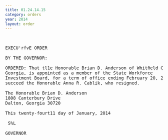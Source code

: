 ```yaml
---
title: 01.24.14.15
category: orders
year: 2014
layout: order
---
```


<pre> 

EXECU'rfvE ORDER

BY THE GOVERNOR:

ORDERED: That tl1e Honorable Brian D. Anderson of Whitﬁeld County,
Georgia, is appointed as a member of the State Workforce
Investment Board, for a term of office ending February 20, 2016, to
succeed the Honorable Anna R. Cablik, who resigned.

The Honorable Brian D. Anderson
1808 Canterbury Drive
Dalton, Georgia 30720

This twenty-fourt11 day of January, 2014

 S%L

GOVERNOR

</pre>
